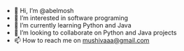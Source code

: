- 👋 Hi, I’m @abelmosh
- 👀 I’m interested in software programing 
- 🌱 I’m currently learning Python and Java
- 💞️ I’m looking to collaborate on Python and Java projects
- 📫 How to reach me on mushivaaa@gmail.com

<!---
abelmosh/abelmosh is a ✨ special ✨ repository because its `README.md` (this file) appears on your GitHub profile.
You can click the Preview link to take a look at your changes.
--->
